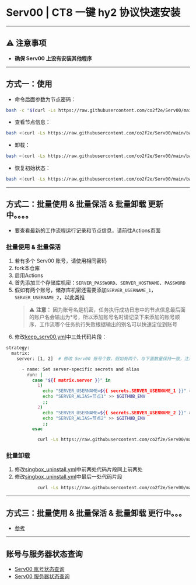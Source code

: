 # Serv00 | CT8 一键 hy2 协议快速安装

---

## ⚠️ 注意事项
- **确保 Serv00 上没有安装其他程序**

---

## 方式一：使用

- 命令后面参数为节点密码：

```bash
bash -c "$(curl -Ls https://raw.githubusercontent.com/co2f2e/Serv00/main/bash/singbox_install.sh)" -- xxxx
```

- 查看节点信息：

```bash
bash <(curl -Ls https://raw.githubusercontent.com/co2f2e/Serv00/main/bash/node_info.sh)
```

- 卸载：

```bash
bash <(curl -Ls https://raw.githubusercontent.com/co2f2e/Serv00/main/bash/singbox_uninstall.sh)
```

- 恢复初始状态：

```bash
bash <(curl -Ls https://raw.githubusercontent.com/co2f2e/Serv00/main/bash/init_serv00.sh)
```

---

## 方式二：批量使用 & 批量保活 & 批量卸载 更新中。。。。

- 要查看最新的工作流程运行记录和节点信息，请前往Actions页面

### 批量使用 & 批量保活  

1. 若有多个 Serv00 账号，请使用相同密码  
2. fork本仓库
3. 启用Actions
4. 首先添加三个存储库机密：`SERVER_PASSWORD`、`SERVER_HOSTNAME`、`PASSWORD`
5. 假如有两个账号，储存库机密还需要添加`SERVER_USERNAME_1`，`SERVER_USERNAME_2`，以此类推
   > ⚠️ **注意：**
   >  因为账号名是机密，任务执行成功日志中的节点信息最后面的账户名会输出为*号，所以添加账号名时请记录下来添加的账号顺序，工作流哪个任务执行失败根据输出的别名可以快速定位到账号
7. 修改[keep_serv00.yml](.github/workflows/keep_serv00.yml)中三处代码片段：

```bash
strategy:
  matrix:
    server: [1, 2]  # 修改 Serv00 账号个数，假如有两个，与下面数量保持一致，注意格式
```

```bash
      - name: Set server-specific secrets and alias
        run: |
          case "${{ matrix.server }}" in
            1)
              echo "SERVER_USERNAME=${{ secrets.SERVER_USERNAME_1 }}" >> $GITHUB_ENV
              echo "SERVER_ALIAS=节点1" >> $GITHUB_ENV
              ;;
            2)
              echo "SERVER_USERNAME=${{ secrets.SERVER_USERNAME_2 }}" >> $GITHUB_ENV  
              echo "SERVER_ALIAS=节点2" >> $GITHUB_ENV
              ;;
          esac
```

```bash
            curl -Ls https://raw.githubusercontent.com/co2f2e/Serv00/main/bash/keep_serv00.sh -o keep_serv00.sh || { echo "❌ 脚本下载失败: \$SERVER_ALIAS"; exit 1; }  # 替换为你的URL
```

### 批量卸载

1. 修改[singbox_uninstall.yml](.github/workflows/singbox_uninstall.yml)中前两处代码片段同上前两处
2. 修改[singbox_uninstall.yml](.github/workflows/singbox_uninstall.yml)中最后一处代码片段

```bash
            curl -Ls https://raw.githubusercontent.com/co2f2e/Serv00/main/bash/singbox_uninstall.sh -o singbox_uninstall.sh || { echo "❌ 脚本下载失败: \$SERVER_ALIAS"; exit 1; }  # 替换为你的URL
```

---

## 方式三：批量使用 & 批量保活 & 批量卸载  更行中。。。

- [参考](https://github.com/Meokj/MyServ00)  

---

## 账号与服务器状态查询

- [Serv00 账号状态查询](https://ac.fkj.pp.ua)  
- [Serv00 服务器状态查询](https://status.eooce.com)
